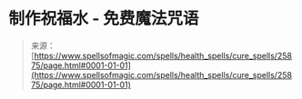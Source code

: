 <!--yml

category: 未分类

date: 2024-06-12 19:13:07

-->

# 制作祝福水 - 免费魔法咒语

> 来源：[https://www.spellsofmagic.com/spells/health_spells/cure_spells/25875/page.html#0001-01-01](https://www.spellsofmagic.com/spells/health_spells/cure_spells/25875/page.html#0001-01-01)
